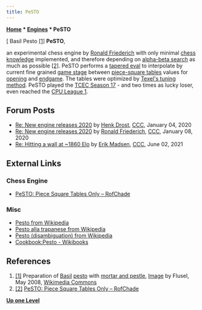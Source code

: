 ```yaml
---
title: PeSTO
---
```

**[Home](Home "Home") \* [Engines](Engines "Engines") \* PeSTO**



[ Basil Pesto <a id="cite-note-1" href="#cite-ref-1">[1]</a>
**PeSTO**,  

an experimental chess engine by [Ronald Friederich](Ronald_Friederich "Ronald Friederich") with only minimal [chess knowledge](Knowledge "Knowledge") implemented, and therefore depending on [alpha-beta search](Alpha-Beta "Alpha-Beta") as much as possible <a id="cite-note-2" href="#cite-ref-2">[2]</a>.
PeSTO performs a [tapered eval](Tapered_Eval "Tapered Eval") to interpolate by current fine grained [game stage](Game_Phases "Game Phases") between [piece-square tables](Piece-Square_Tables "Piece-Square Tables") values for [opening](Opening "Opening") and [endgame](Endgame "Endgame"). 
The tables were optimized by [Texel's tuning method](Texel%27s_Tuning_Method "Texel's Tuning Method"). PeSTO played the [TCEC Season 17](TCEC_Season_17 "TCEC Season 17") - and two times as lucky loser, even reached the [CPU League 1](TCEC_Season_17#First "TCEC Season 17").



## Forum Posts


* [Re: New engine releases 2020](http://www.talkchess.com/forum3/viewtopic.php?f=2&t=72613&start=8) by [Henk Drost](index.php?title=Henk_Drost&action=edit&redlink=1 "Henk Drost (page does not exist)"), [CCC](CCC "CCC"), January 04, 2020
* [Re: New engine releases 2020](http://www.talkchess.com/forum3/viewtopic.php?f=2&t=72613&start=17) by [Ronald Friederich](Ronald_Friederich "Ronald Friederich"), [CCC](CCC "CCC"), January 08, 2020
* [Re: Hitting a wall at ~1860 Elo](http://www.talkchess.com/forum3/viewtopic.php?f=7&t=77427&start=17) by [Erik Madsen](Erik_Madsen "Erik Madsen"), [CCC](CCC "CCC"), June 02, 2021


## External Links


### Chess Engine


* [PeSTO: Piece Square Tables Only – RofChade](https://rofchade.nl/?p=307)


### Misc


* [Pesto from Wikipedia](https://en.wikipedia.org/wiki/Pesto)
* [Pesto alla trapanese from Wikipedia](https://en.wikipedia.org/wiki/Pesto_alla_trapanese)
* [Pesto (disambiguation) from Wikipedia](https://en.wikipedia.org/wiki/Pesto_(disambiguation))
* [Cookbook:Pesto - Wikibooks](https://en.wikibooks.org/wiki/Cookbook:Pesto)


## References


1. <a id="cite-ref-1" href="#cite-note-1">[1]</a> Preparation of [Basil](https://en.wikipedia.org/wiki/Basil) [pesto](https://en.wikipedia.org/wiki/Pesto) with [mortar and pestle](https://en.wikipedia.org/wiki/Mortar_and_pestle), [Image](https://commons.wikimedia.org/wiki/File:BasilkumPesto.jpg) by Flusel, May 2008, [Wikimedia Commons](https://en.wikipedia.org/wiki/Wikimedia_Commons)
2. <a id="cite-ref-2" href="#cite-note-2">[2]</a> [PeSTO: Piece Square Tables Only – RofChade](https://rofchade.nl/?p=307)

**[Up one Level](Engines "Engines")**







 
